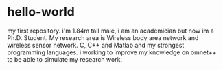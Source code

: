# hello-world
my first repository.
i'm 1.84m tall male, i am an academician but now im a Ph.D. Student.
My research area is Wireless body area network and wireless sensor network.
C, C++ and Matlab and my strongest programming languages. i working to improve my knowledge on omnet++ to be able to simulate my research work.
